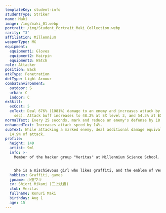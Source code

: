 ```yaml
---
templateKey: student-info
studentType: Striker
name: Maki
image: /img/maki_01.webp
portrait: /img/Student_Portrait_Maki_Collection.webp
rarity: "3"
affiliation: Millennium
weaponType: MG
equipment:
  equipment1: Gloves
  equipment2: Hairpin
  equipment3: Watch
role: Attacker
position: Back
atkType: Penetration
defType: Light Armour
combatEnvironment:
  outdoor: S
  urban: C
  indoor: C
exSkill:
  exCost: 5
  exText: Deal 676% (1081%) damage to an enemy and increases attack by 41.9% (30
    sec). Attack buff increases to 48.2% at EX level 3, and 54.5% at EX level 5.
normalText: Every 25 seconds, mark and reduce an enemy's defense by 18.3% (15 sec).
enhancedText: Increases attack speed by 14%.
subText: While attacking a marked enemy, deal additional damage equivalent to
  14.9% of attack.
profile:
  height: 149
  artist: 9ml
  info: >-
    Member of the hacker group "Veritas" at Millennium Science School. 


    She is a mischievous girl who likes graffiti, and the emblem of Veritas is her work. She is basically an optimistic, go-with-the-motions type of person, and often gets into trouble with other club members.
  hobbies: Graffiti, games
  jpname: 小塗マキ
  cv: Shiori Mikami (三上枝織)
  club: Veritas
  fullname: Konuri Maki
  birthday: Aug 1
  age: 15
---
```

